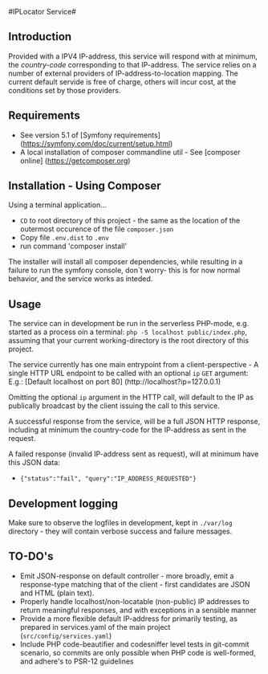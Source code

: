 #IPLocator Service#
## Introduction ##
Provided with a IPV4 IP-address, this service will respond with at minimum, the *country-code* corresponding to that IP-address. The service relies on a number of external providers of IP-address-to-location mapping. The current default servide is free of charge, others will incur cost, at the conditions set by those providers.

## Requirements ##
- See version 5.1 of [Symfony requirements] (https://symfony.com/doc/current/setup.html)
- A local installation of composer commandline util - See [composer online] (https://getcomposer.org)

## Installation - Using Composer ##
Using a terminal application...

- `CD` to root directory of this project - the same as the location of the outermost occurence of the file `composer.json`
- Copy file `.env.dist` to `.env`
- run command 'composer install'

The installer will install all composer dependencies, while resulting in a failure to run the symfony console, don´t worry- this is for now normal behavior, and the service works as inteded.


## Usage ##
The service can in development be run in the serverless PHP-mode, e.g. started as a process oín a terminal:
`php -S localhost public/index.php`, assuming that your current working-directory is the root directory of this project.

The service currently has one main entrypoint from a client-perspective - A single HTTP URL endpoint to be called with an optional `ip` `GET` argument:
E.g.: [Default localhost on port 80] (http://localhost?ip=127.0.0.1)

Omitting the optional `ip` argument in the HTTP call, will default to the IP as publically broadcast by the client issuing the call to this service.

A successful response from the service, will be a full JSON HTTP response, including at minimum the country-code for the IP-address as sent in the request.

A failed response (invalid IP-address sent as request), will at minimum have this JSON data:
- `{"status":"fail", "query":"IP_ADDRESS_REQUESTED"}`

## Development logging ##
Make sure to observe the logfiles in development, kept in `./var/log` directory - they will contain verbose success and failure messages.

## TO-DO's ##
- Emit JSON-response on default controller - more broadly, emit a response-type matching that of the client - first candidates are JSON and HTML (plain text).
- Properly handle localhost/non-locatable (non-public) IP addresses to return meaningful responses, and with exceptions in a sensible manner
- Provide a more flexible default IP-address for primarily testing, as prepared in services.yaml of the main project (`src/config/services.yaml`)
- Include PHP code-beautifier and codesniffer level tests in git-commit scenario, so commits are only possible when PHP code is well-formed, and adhere's to PSR-12 guidelines

